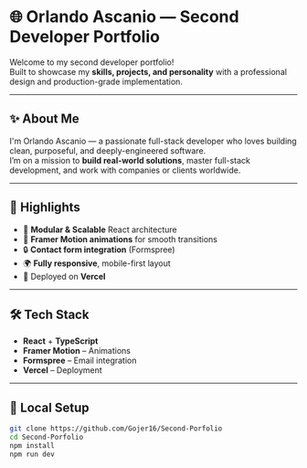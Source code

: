 # 🌐 Orlando Ascanio — Second Developer Portfolio

Welcome to my second developer portfolio!  
Built to showcase my **skills, projects, and personality** with a professional design and production-grade implementation.

---

## ✨ About Me

I'm Orlando Ascanio — a passionate full-stack developer who loves building clean, purposeful, and deeply-engineered software.  
I’m on a mission to **build real-world solutions**, master full-stack development, and work with companies or clients worldwide.

---

## 🧠 Highlights

- 🧱 **Modular & Scalable** React architecture
- 🎥 **Framer Motion animations** for smooth transitions
- 🔒 **Contact form integration** (Formspree)
- 🌍 **Fully responsive**, mobile-first layout
- 🚀 Deployed on **Vercel**

---

## 🛠️ Tech Stack

- **React** + **TypeScript**
- **Framer Motion** – Animations
- **Formspree** – Email integration
- **Vercel** – Deployment

---

## 🧪 Local Setup

```bash
git clone https://github.com/Gojer16/Second-Porfolio
cd Second-Porfolio
npm install
npm run dev

